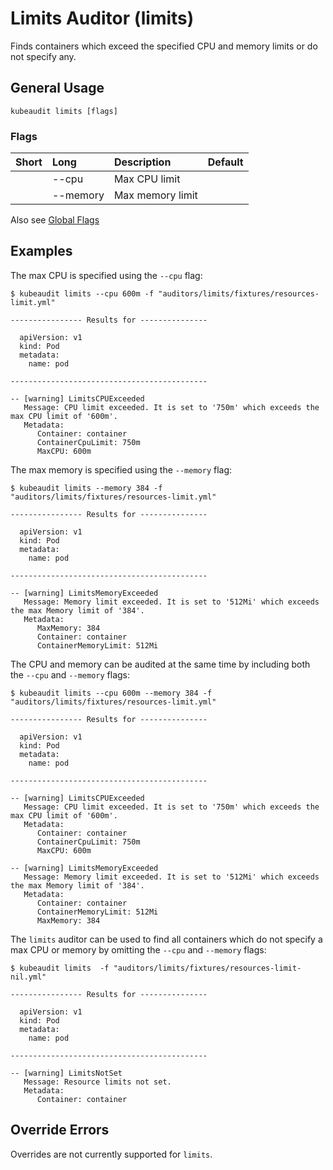 # Limits Auditor (limits)

Finds containers which exceed the specified CPU and memory limits or do not specify any.

## General Usage

```
kubeaudit limits [flags]
```

### Flags
| Short   | Long      | Description                                               | Default                          |
| :------ | :-------- | :-------------------------------------------------------- | :------------------------------- |
|         | --cpu     | Max CPU limit                                             |                                  |
|         | --memory  | Max memory limit                                          |                                  |

Also see [Global Flags](/README.md#global-flags)

## Examples

The max CPU is specified using the `--cpu` flag:
```
$ kubeaudit limits --cpu 600m -f "auditors/limits/fixtures/resources-limit.yml"

---------------- Results for ---------------

  apiVersion: v1
  kind: Pod
  metadata:
    name: pod

--------------------------------------------

-- [warning] LimitsCPUExceeded
   Message: CPU limit exceeded. It is set to '750m' which exceeds the max CPU limit of '600m'.
   Metadata:
      Container: container
      ContainerCpuLimit: 750m
      MaxCPU: 600m
```

The max memory is specified using the `--memory` flag:
```
$ kubeaudit limits --memory 384 -f "auditors/limits/fixtures/resources-limit.yml"

---------------- Results for ---------------

  apiVersion: v1
  kind: Pod
  metadata:
    name: pod

--------------------------------------------

-- [warning] LimitsMemoryExceeded
   Message: Memory limit exceeded. It is set to '512Mi' which exceeds the max Memory limit of '384'.
   Metadata:
      MaxMemory: 384
      Container: container
      ContainerMemoryLimit: 512Mi
```

The CPU and memory can be audited at the same time by including both the `--cpu` and `--memory` flags:
```
$ kubeaudit limits --cpu 600m --memory 384 -f "auditors/limits/fixtures/resources-limit.yml"

---------------- Results for ---------------

  apiVersion: v1
  kind: Pod
  metadata:
    name: pod

--------------------------------------------

-- [warning] LimitsCPUExceeded
   Message: CPU limit exceeded. It is set to '750m' which exceeds the max CPU limit of '600m'.
   Metadata:
      Container: container
      ContainerCpuLimit: 750m
      MaxCPU: 600m

-- [warning] LimitsMemoryExceeded
   Message: Memory limit exceeded. It is set to '512Mi' which exceeds the max Memory limit of '384'.
   Metadata:
      Container: container
      ContainerMemoryLimit: 512Mi
      MaxMemory: 384
```

The `limits` auditor can be used to find all containers which do not specify a max CPU or memory by omitting the `--cpu` and `--memory` flags:
```
$ kubeaudit limits  -f "auditors/limits/fixtures/resources-limit-nil.yml"

---------------- Results for ---------------

  apiVersion: v1
  kind: Pod
  metadata:
    name: pod

--------------------------------------------

-- [warning] LimitsNotSet
   Message: Resource limits not set.
   Metadata:
      Container: container
```

## Override Errors

Overrides are not currently supported for `limits`.
